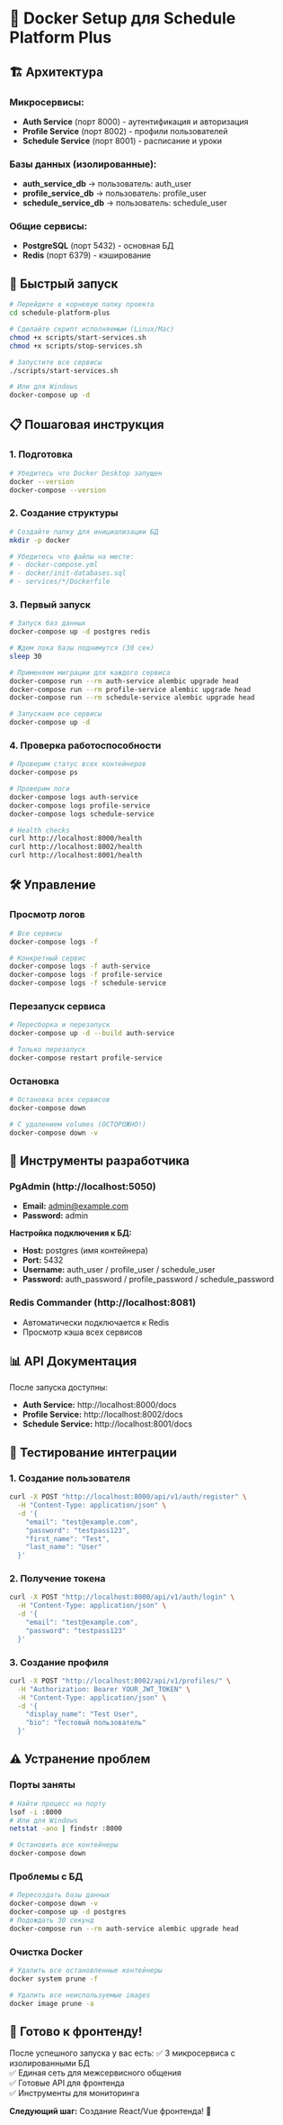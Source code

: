 # 🐳 Docker Setup для Schedule Platform Plus

## 🏗️ Архитектура

### Микросервисы:
- **Auth Service** (порт 8000) - аутентификация и авторизация
- **Profile Service** (порт 8002) - профили пользователей  
- **Schedule Service** (порт 8001) - расписание и уроки

### Базы данных (изолированные):
- **auth_service_db** → пользователь: auth_user
- **profile_service_db** → пользователь: profile_user
- **schedule_service_db** → пользователь: schedule_user

### Общие сервисы:
- **PostgreSQL** (порт 5432) - основная БД
- **Redis** (порт 6379) - кэширование

## 🚀 Быстрый запуск

```bash
# Перейдите в корневую папку проекта
cd schedule-platform-plus

# Сделайте скрипт исполняемым (Linux/Mac)
chmod +x scripts/start-services.sh
chmod +x scripts/stop-services.sh

# Запустите все сервисы
./scripts/start-services.sh

# Или для Windows
docker-compose up -d
```

## 📋 Пошаговая инструкция

### 1. Подготовка
```bash
# Убедитесь что Docker Desktop запущен
docker --version
docker-compose --version
```

### 2. Создание структуры
```bash
# Создайте папку для инициализации БД
mkdir -p docker

# Убедитесь что файлы на месте:
# - docker-compose.yml
# - docker/init-databases.sql
# - services/*/Dockerfile
```

### 3. Первый запуск
```bash
# Запуск баз данных
docker-compose up -d postgres redis

# Ждем пока базы поднимутся (30 сек)
sleep 30

# Применяем миграции для каждого сервиса
docker-compose run --rm auth-service alembic upgrade head
docker-compose run --rm profile-service alembic upgrade head  
docker-compose run --rm schedule-service alembic upgrade head

# Запускаем все сервисы
docker-compose up -d
```

### 4. Проверка работоспособности
```bash
# Проверим статус всех контейнеров
docker-compose ps

# Проверим логи
docker-compose logs auth-service
docker-compose logs profile-service
docker-compose logs schedule-service

# Health checks
curl http://localhost:8000/health
curl http://localhost:8002/health
curl http://localhost:8001/health
```

## 🛠️ Управление

### Просмотр логов
```bash
# Все сервисы
docker-compose logs -f

# Конкретный сервис
docker-compose logs -f auth-service
docker-compose logs -f profile-service
docker-compose logs -f schedule-service
```

### Перезапуск сервиса
```bash
# Пересборка и перезапуск
docker-compose up -d --build auth-service

# Только перезапуск
docker-compose restart profile-service
```

### Остановка
```bash
# Остановка всех сервисов
docker-compose down

# С удалением volumes (ОСТОРОЖНО!)
docker-compose down -v
```

## 🔧 Инструменты разработчика

### PgAdmin (http://localhost:5050)
- **Email:** admin@example.com  
- **Password:** admin

**Настройка подключения к БД:**
- **Host:** postgres (имя контейнера)
- **Port:** 5432
- **Username:** auth_user / profile_user / schedule_user
- **Password:** auth_password / profile_password / schedule_password

### Redis Commander (http://localhost:8081)
- Автоматически подключается к Redis
- Просмотр кэша всех сервисов

## 📊 API Документация

После запуска доступны:
- **Auth Service:** http://localhost:8000/docs
- **Profile Service:** http://localhost:8002/docs  
- **Schedule Service:** http://localhost:8001/docs

## 🧪 Тестирование интеграции

### 1. Создание пользователя
```bash
curl -X POST "http://localhost:8000/api/v1/auth/register" \
  -H "Content-Type: application/json" \
  -d '{
    "email": "test@example.com",
    "password": "testpass123",
    "first_name": "Test",
    "last_name": "User"
  }'
```

### 2. Получение токена
```bash
curl -X POST "http://localhost:8000/api/v1/auth/login" \
  -H "Content-Type: application/json" \
  -d '{
    "email": "test@example.com",
    "password": "testpass123"
  }'
```

### 3. Создание профиля
```bash
curl -X POST "http://localhost:8002/api/v1/profiles/" \
  -H "Authorization: Bearer YOUR_JWT_TOKEN" \
  -H "Content-Type: application/json" \
  -d '{
    "display_name": "Test User",
    "bio": "Тестовый пользователь"
  }'
```

## ⚠️ Устранение проблем

### Порты заняты
```bash
# Найти процесс на порту
lsof -i :8000
# Или для Windows
netstat -ano | findstr :8000

# Остановить все контейнеры
docker-compose down
```

### Проблемы с БД
```bash
# Пересоздать базы данных
docker-compose down -v
docker-compose up -d postgres
# Подождать 30 секунд
docker-compose run --rm auth-service alembic upgrade head
```

### Очистка Docker
```bash
# Удалить все остановленные контейнеры
docker system prune -f

# Удалить все неиспользуемые images
docker image prune -a
```

## 🎯 Готово к фронтенду!

После успешного запуска у вас есть:
✅ 3 микросервиса с изолированными БД  
✅ Единая сеть для межсервисного общения  
✅ Готовые API для фронтенда  
✅ Инструменты для мониторинга  

**Следующий шаг:** Создание React/Vue фронтенда! 🚀